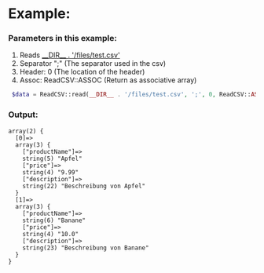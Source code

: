 # Example:

### Parameters in this example:
1. Reads [\_\_DIR\_\_ . '/files/test.csv'](https://github.com/philipphermes/CSVReader/blob/example/files/test.csv)
2. Separator ";" (The separator used in the csv)
3. Header: 0 (The location of the header)
4. Assoc: ReadCSV::ASSOC (Return as associative array)

```php
 $data = ReadCSV::read(__DIR__ . '/files/test.csv', ';', 0, ReadCSV::ASSOC);
```

### Output:
```
array(2) {
  [0]=>
  array(3) {
    ["productName"]=>
    string(5) "Apfel"
    ["price"]=>
    string(4) "9.99"
    ["description"]=>
    string(22) "Beschreibung von Apfel"
  }
  [1]=>
  array(3) {
    ["productName"]=>
    string(6) "Banane"
    ["price"]=>
    string(4) "10.0"
    ["description"]=>
    string(23) "Beschreibung von Banane"
  }
}
```